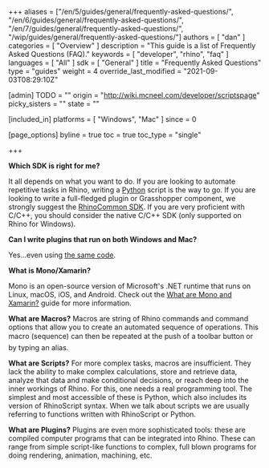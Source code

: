 +++
aliases = ["/en/5/guides/general/frequently-asked-questions/", "/en/6/guides/general/frequently-asked-questions/", "/en/7/guides/general/frequently-asked-questions/", "/wip/guides/general/frequently-asked-questions/"]
authors = [ "dan" ]
categories = [ "Overview" ]
description = "This guide is a list of Frequently Asked Questions (FAQ)."
keywords = [ "developer", "rhino", "faq" ]
languages = [ "All" ]
sdk = [ "General" ]
title = "Frequently Asked Questions"
type = "guides"
weight = 4
override_last_modified = "2021-09-03T08:29:10Z"

[admin]
TODO = ""
origin = "http://wiki.mcneel.com/developer/scriptspage"
picky_sisters = ""
state = ""

[included_in]
platforms = [ "Windows", "Mac" ]
since = 0

[page_options]
byline = true
toc = true
toc_type = "single"

+++


**Which SDK is right for me?**

It all depends on what you want to do.  If you are looking to automate repetitive tasks in Rhino, writing a [Python](/guides/#rhinopython) script is the way to go.  If you are looking to write a full-fledged plugin or Grasshopper component, we strongly suggest the [RhinoCommon SDK](/guides/rhinocommon/what-is-rhinocommon/).  If you are very proficient with C/C++, you should consider the native C/C++ SDK (only supported on Rhino for Windows).

**Can I write plugins that run on both Windows and Mac?**

Yes...even using [the same code](/guides/rhinocommon/what-is-rhinocommon/).

**What is Mono/Xamarin?**

Mono is an open-source version of Microsoft's .NET runtime that runs on Linux, macOS, iOS, and Android.  Check out the [What are Mono and Xamarin?](/guides/rhinocommon/what-are-mono-and-xamarin/) guide for more information.

**What are Macros?**
Macros are string of Rhino commands and command options that allow you to create an automated sequence of operations.  This macro (sequence) can then be repeated at the push of a toolbar button or by typing an alias.

**What are Scripts?**
For more complex tasks, macros are insufficient.  They lack the ability to make complex calculations, store and retrieve data, analyze that data and make conditional decisions, or reach deep into the inner workings of Rhino.  For this, one needs a real programming tool.  The simplest and most accessible of these is Python, which also includes its version of RhinoScript syntax.  When we talk about scripts we are usually referring to functions written with RhinoScript or Python.

**What are Plugins?**
Plugins are even more sophisticated tools: these are compiled computer programs that can be integrated into Rhino.  These can range from simple script-like functions to complex, full blown programs for doing rendering, animation, machining, etc.
